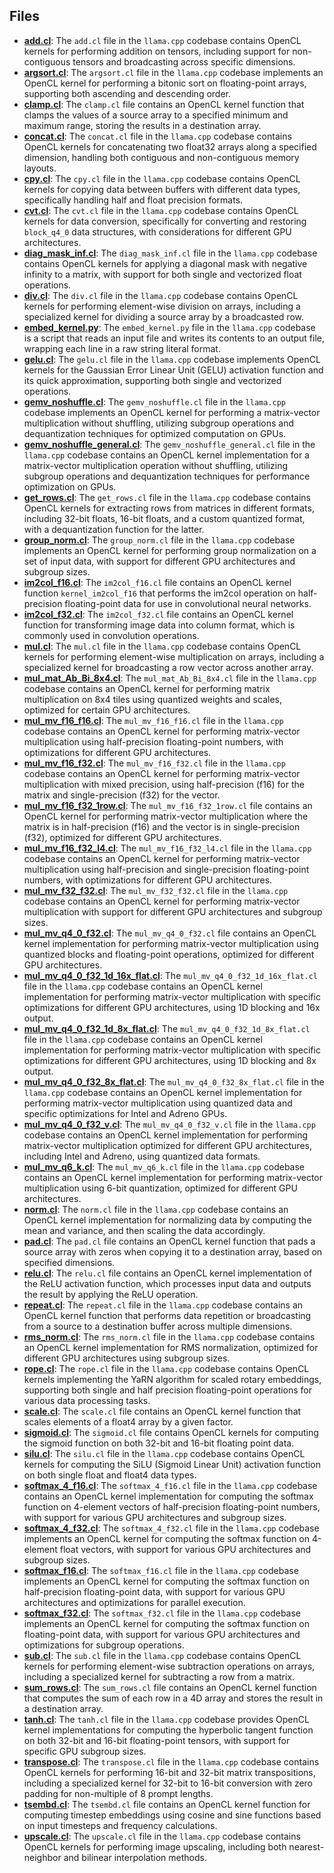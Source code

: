 
## Files
- **[add.cl](kernels/add.cl.driver.md)**: The `add.cl` file in the `llama.cpp` codebase contains OpenCL kernels for performing addition on tensors, including support for non-contiguous tensors and broadcasting across specific dimensions.
- **[argsort.cl](kernels/argsort.cl.driver.md)**: The `argsort.cl` file in the `llama.cpp` codebase implements an OpenCL kernel for performing a bitonic sort on floating-point arrays, supporting both ascending and descending order.
- **[clamp.cl](kernels/clamp.cl.driver.md)**: The `clamp.cl` file contains an OpenCL kernel function that clamps the values of a source array to a specified minimum and maximum range, storing the results in a destination array.
- **[concat.cl](kernels/concat.cl.driver.md)**: The `concat.cl` file in the `llama.cpp` codebase contains OpenCL kernels for concatenating two float32 arrays along a specified dimension, handling both contiguous and non-contiguous memory layouts.
- **[cpy.cl](kernels/cpy.cl.driver.md)**: The `cpy.cl` file in the `llama.cpp` codebase contains OpenCL kernels for copying data between buffers with different data types, specifically handling half and float precision formats.
- **[cvt.cl](kernels/cvt.cl.driver.md)**: The `cvt.cl` file in the `llama.cpp` codebase contains OpenCL kernels for data conversion, specifically for converting and restoring `block_q4_0` data structures, with considerations for different GPU architectures.
- **[diag_mask_inf.cl](kernels/diag_mask_inf.cl.driver.md)**: The `diag_mask_inf.cl` file in the `llama.cpp` codebase contains OpenCL kernels for applying a diagonal mask with negative infinity to a matrix, with support for both single and vectorized float operations.
- **[div.cl](kernels/div.cl.driver.md)**: The `div.cl` file in the `llama.cpp` codebase contains OpenCL kernels for performing element-wise division on arrays, including a specialized kernel for dividing a source array by a broadcasted row.
- **[embed_kernel.py](kernels/embed_kernel.py.driver.md)**: The `embed_kernel.py` file in the `llama.cpp` codebase is a script that reads an input file and writes its contents to an output file, wrapping each line in a raw string literal format.
- **[gelu.cl](kernels/gelu.cl.driver.md)**: The `gelu.cl` file in the `llama.cpp` codebase implements OpenCL kernels for the Gaussian Error Linear Unit (GELU) activation function and its quick approximation, supporting both single and vectorized operations.
- **[gemv_noshuffle.cl](kernels/gemv_noshuffle.cl.driver.md)**: The `gemv_noshuffle.cl` file in the `llama.cpp` codebase implements an OpenCL kernel for performing a matrix-vector multiplication without shuffling, utilizing subgroup operations and dequantization techniques for optimized computation on GPUs.
- **[gemv_noshuffle_general.cl](kernels/gemv_noshuffle_general.cl.driver.md)**: The `gemv_noshuffle_general.cl` file in the `llama.cpp` codebase contains an OpenCL kernel implementation for a matrix-vector multiplication operation without shuffling, utilizing subgroup operations and dequantization techniques for performance optimization on GPUs.
- **[get_rows.cl](kernels/get_rows.cl.driver.md)**: The `get_rows.cl` file in the `llama.cpp` codebase contains OpenCL kernels for extracting rows from matrices in different formats, including 32-bit floats, 16-bit floats, and a custom quantized format, with a dequantization function for the latter.
- **[group_norm.cl](kernels/group_norm.cl.driver.md)**: The `group_norm.cl` file in the `llama.cpp` codebase implements an OpenCL kernel for performing group normalization on a set of input data, with support for different GPU architectures and subgroup sizes.
- **[im2col_f16.cl](kernels/im2col_f16.cl.driver.md)**: The `im2col_f16.cl` file contains an OpenCL kernel function `kernel_im2col_f16` that performs the im2col operation on half-precision floating-point data for use in convolutional neural networks.
- **[im2col_f32.cl](kernels/im2col_f32.cl.driver.md)**: The `im2col_f32.cl` file contains an OpenCL kernel function for transforming image data into column format, which is commonly used in convolution operations.
- **[mul.cl](kernels/mul.cl.driver.md)**: The `mul.cl` file in the `llama.cpp` codebase contains OpenCL kernels for performing element-wise multiplication on arrays, including a specialized kernel for broadcasting a row vector across another array.
- **[mul_mat_Ab_Bi_8x4.cl](kernels/mul_mat_Ab_Bi_8x4.cl.driver.md)**: The `mul_mat_Ab_Bi_8x4.cl` file in the `llama.cpp` codebase contains an OpenCL kernel for performing matrix multiplication on 8x4 tiles using quantized weights and scales, optimized for certain GPU architectures.
- **[mul_mv_f16_f16.cl](kernels/mul_mv_f16_f16.cl.driver.md)**: The `mul_mv_f16_f16.cl` file in the `llama.cpp` codebase contains an OpenCL kernel for performing matrix-vector multiplication using half-precision floating-point numbers, with optimizations for different GPU architectures.
- **[mul_mv_f16_f32.cl](kernels/mul_mv_f16_f32.cl.driver.md)**: The `mul_mv_f16_f32.cl` file in the `llama.cpp` codebase contains an OpenCL kernel for performing matrix-vector multiplication with mixed precision, using half-precision (f16) for the matrix and single-precision (f32) for the vector.
- **[mul_mv_f16_f32_1row.cl](kernels/mul_mv_f16_f32_1row.cl.driver.md)**: The `mul_mv_f16_f32_1row.cl` file contains an OpenCL kernel for performing matrix-vector multiplication where the matrix is in half-precision (f16) and the vector is in single-precision (f32), optimized for different GPU architectures.
- **[mul_mv_f16_f32_l4.cl](kernels/mul_mv_f16_f32_l4.cl.driver.md)**: The `mul_mv_f16_f32_l4.cl` file in the `llama.cpp` codebase contains an OpenCL kernel for performing matrix-vector multiplication using half-precision and single-precision floating-point numbers, with optimizations for different GPU architectures.
- **[mul_mv_f32_f32.cl](kernels/mul_mv_f32_f32.cl.driver.md)**: The `mul_mv_f32_f32.cl` file in the `llama.cpp` codebase contains an OpenCL kernel for performing matrix-vector multiplication with support for different GPU architectures and subgroup sizes.
- **[mul_mv_q4_0_f32.cl](kernels/mul_mv_q4_0_f32.cl.driver.md)**: The `mul_mv_q4_0_f32.cl` file contains an OpenCL kernel implementation for performing matrix-vector multiplication using quantized blocks and floating-point operations, optimized for different GPU architectures.
- **[mul_mv_q4_0_f32_1d_16x_flat.cl](kernels/mul_mv_q4_0_f32_1d_16x_flat.cl.driver.md)**: The `mul_mv_q4_0_f32_1d_16x_flat.cl` file in the `llama.cpp` codebase contains an OpenCL kernel implementation for performing matrix-vector multiplication with specific optimizations for different GPU architectures, using 1D blocking and 16x output.
- **[mul_mv_q4_0_f32_1d_8x_flat.cl](kernels/mul_mv_q4_0_f32_1d_8x_flat.cl.driver.md)**: The `mul_mv_q4_0_f32_1d_8x_flat.cl` file in the `llama.cpp` codebase contains an OpenCL kernel implementation for performing matrix-vector multiplication with specific optimizations for different GPU architectures, using 1D blocking and 8x output.
- **[mul_mv_q4_0_f32_8x_flat.cl](kernels/mul_mv_q4_0_f32_8x_flat.cl.driver.md)**: The `mul_mv_q4_0_f32_8x_flat.cl` file in the `llama.cpp` codebase contains an OpenCL kernel implementation for performing matrix-vector multiplication using quantized data and specific optimizations for Intel and Adreno GPUs.
- **[mul_mv_q4_0_f32_v.cl](kernels/mul_mv_q4_0_f32_v.cl.driver.md)**: The `mul_mv_q4_0_f32_v.cl` file in the `llama.cpp` codebase contains an OpenCL kernel implementation for performing matrix-vector multiplication optimized for different GPU architectures, including Intel and Adreno, using quantized data formats.
- **[mul_mv_q6_k.cl](kernels/mul_mv_q6_k.cl.driver.md)**: The `mul_mv_q6_k.cl` file in the `llama.cpp` codebase contains an OpenCL kernel implementation for performing matrix-vector multiplication using 6-bit quantization, optimized for different GPU architectures.
- **[norm.cl](kernels/norm.cl.driver.md)**: The `norm.cl` file in the `llama.cpp` codebase contains an OpenCL kernel implementation for normalizing data by computing the mean and variance, and then scaling the data accordingly.
- **[pad.cl](kernels/pad.cl.driver.md)**: The `pad.cl` file contains an OpenCL kernel function that pads a source array with zeros when copying it to a destination array, based on specified dimensions.
- **[relu.cl](kernels/relu.cl.driver.md)**: The `relu.cl` file contains an OpenCL kernel implementation of the ReLU activation function, which processes input data and outputs the result by applying the ReLU operation.
- **[repeat.cl](kernels/repeat.cl.driver.md)**: The `repeat.cl` file in the `llama.cpp` codebase contains an OpenCL kernel function that performs data repetition or broadcasting from a source to a destination buffer across multiple dimensions.
- **[rms_norm.cl](kernels/rms_norm.cl.driver.md)**: The `rms_norm.cl` file in the `llama.cpp` codebase contains an OpenCL kernel implementation for RMS normalization, optimized for different GPU architectures using subgroup sizes.
- **[rope.cl](kernels/rope.cl.driver.md)**: The `rope.cl` file in the `llama.cpp` codebase contains OpenCL kernels implementing the YaRN algorithm for scaled rotary embeddings, supporting both single and half precision floating-point operations for various data processing tasks.
- **[scale.cl](kernels/scale.cl.driver.md)**: The `scale.cl` file contains an OpenCL kernel function that scales elements of a float4 array by a given factor.
- **[sigmoid.cl](kernels/sigmoid.cl.driver.md)**: The `sigmoid.cl` file contains OpenCL kernels for computing the sigmoid function on both 32-bit and 16-bit floating point data.
- **[silu.cl](kernels/silu.cl.driver.md)**: The `silu.cl` file in the `llama.cpp` codebase contains OpenCL kernels for computing the SiLU (Sigmoid Linear Unit) activation function on both single float and float4 data types.
- **[softmax_4_f16.cl](kernels/softmax_4_f16.cl.driver.md)**: The `softmax_4_f16.cl` file in the `llama.cpp` codebase contains an OpenCL kernel implementation for computing the softmax function on 4-element vectors of half-precision floating-point numbers, with support for various GPU architectures and subgroup sizes.
- **[softmax_4_f32.cl](kernels/softmax_4_f32.cl.driver.md)**: The `softmax_4_f32.cl` file in the `llama.cpp` codebase implements an OpenCL kernel for computing the softmax function on 4-element float vectors, with support for various GPU architectures and subgroup sizes.
- **[softmax_f16.cl](kernels/softmax_f16.cl.driver.md)**: The `softmax_f16.cl` file in the `llama.cpp` codebase implements an OpenCL kernel for computing the softmax function on half-precision floating-point data, with support for various GPU architectures and optimizations for parallel execution.
- **[softmax_f32.cl](kernels/softmax_f32.cl.driver.md)**: The `softmax_f32.cl` file in the `llama.cpp` codebase implements an OpenCL kernel for computing the softmax function on floating-point data, with support for various GPU architectures and optimizations for subgroup operations.
- **[sub.cl](kernels/sub.cl.driver.md)**: The `sub.cl` file in the `llama.cpp` codebase contains OpenCL kernels for performing element-wise subtraction operations on arrays, including a specialized kernel for subtracting a row from a matrix.
- **[sum_rows.cl](kernels/sum_rows.cl.driver.md)**: The `sum_rows.cl` file contains an OpenCL kernel function that computes the sum of each row in a 4D array and stores the result in a destination array.
- **[tanh.cl](kernels/tanh.cl.driver.md)**: The `tanh.cl` file in the `llama.cpp` codebase provides OpenCL kernel implementations for computing the hyperbolic tangent function on both 32-bit and 16-bit floating-point tensors, with support for specific GPU subgroup sizes.
- **[transpose.cl](kernels/transpose.cl.driver.md)**: The `transpose.cl` file in the `llama.cpp` codebase contains OpenCL kernels for performing 16-bit and 32-bit matrix transpositions, including a specialized kernel for 32-bit to 16-bit conversion with zero padding for non-multiple of 8 prompt lengths.
- **[tsembd.cl](kernels/tsembd.cl.driver.md)**: The `tsembd.cl` file contains an OpenCL kernel function for computing timestep embeddings using cosine and sine functions based on input timesteps and frequency calculations.
- **[upscale.cl](kernels/upscale.cl.driver.md)**: The `upscale.cl` file in the `llama.cpp` codebase contains OpenCL kernels for performing image upscaling, including both nearest-neighbor and bilinear interpolation methods.
